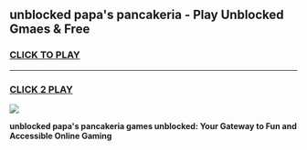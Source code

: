 
## unblocked papa's pancakeria - Play Unblocked Gmaes & Free
<h3>
<a href="https://news.freeplayer.one?title=unblocked_papa's_pancakeria&ref=16F">CLICK TO PLAY</a></h3>
<hr>

<h3>
<a href="https://news.freeplayer.one?title=unblocked_papa's_pancakeria&ref=16F">CLICK 2 PLAY</a>
  
</h3>

<a href="https://news.freeplayer.one?title=unblocked_papa's_pancakeria&ref=16F/"><img src="https://clearcache.store/games.png"></a>


**unblocked papa's pancakeria games unblocked: Your Gateway to Fun and Accessible Online Gaming**
